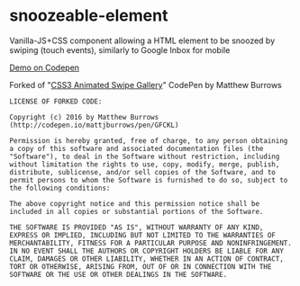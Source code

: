 # snoozeable-element

Vanilla-JS+CSS component allowing a HTML element to be snoozed by swiping (touch events), similarly to Google Inbox for mobile

[Demo on Codepen](http://codepen.io/adrienjoly/pen/MJMReM)

Forked of "[CSS3 Animated Swipe Gallery](http://codepen.io/mattjburrows/pen/GFCKL)" CodePen by Matthew Burrows 

```
LICENSE OF FORKED CODE:

Copyright (c) 2016 by Matthew Burrows (http://codepen.io/mattjburrows/pen/GFCKL)

Permission is hereby granted, free of charge, to any person obtaining a copy of this software and associated documentation files (the "Software"), to deal in the Software without restriction, including without limitation the rights to use, copy, modify, merge, publish, distribute, sublicense, and/or sell copies of the Software, and to permit persons to whom the Software is furnished to do so, subject to the following conditions:

The above copyright notice and this permission notice shall be included in all copies or substantial portions of the Software.

THE SOFTWARE IS PROVIDED "AS IS", WITHOUT WARRANTY OF ANY KIND, EXPRESS OR IMPLIED, INCLUDING BUT NOT LIMITED TO THE WARRANTIES OF MERCHANTABILITY, FITNESS FOR A PARTICULAR PURPOSE AND NONINFRINGEMENT. IN NO EVENT SHALL THE AUTHORS OR COPYRIGHT HOLDERS BE LIABLE FOR ANY CLAIM, DAMAGES OR OTHER LIABILITY, WHETHER IN AN ACTION OF CONTRACT, TORT OR OTHERWISE, ARISING FROM, OUT OF OR IN CONNECTION WITH THE SOFTWARE OR THE USE OR OTHER DEALINGS IN THE SOFTWARE.
```
